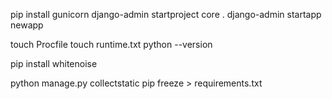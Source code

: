 pip install gunicorn
django-admin startproject core .
django-admin startapp newapp

touch Procfile
touch runtime.txt
python --version

pip install whitenoise

python manage.py collectstatic
pip freeze > requirements.txt